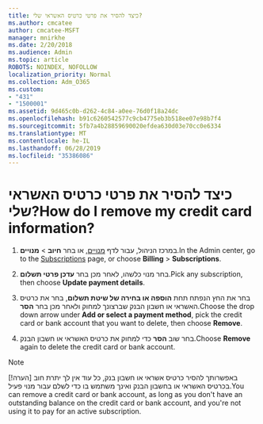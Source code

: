 ```yaml
---
title: כיצד להסיר את פרטי כרטיס האשראי שלי?
ms.author: cmcatee
author: cmcatee-MSFT
manager: mnirkhe
ms.date: 2/20/2018
ms.audience: Admin
ms.topic: article
ROBOTS: NOINDEX, NOFOLLOW
localization_priority: Normal
ms.collection: Adm_O365
ms.custom:
- "431"
- "1500001"
ms.assetid: 9d465c0b-d262-4c84-a0ee-76d0f18a24dc
ms.openlocfilehash: b91c6260542577c9cb4775eb3b518ee07e98b7f4
ms.sourcegitcommit: 5fb7a4b28859690020efdea630d03e70cc0e6334
ms.translationtype: MT
ms.contentlocale: he-IL
ms.lasthandoff: 06/28/2019
ms.locfileid: "35386086"
---
```

# <a name="how-do-i-remove-my-credit-card-information"></a><span data-ttu-id="1240f-102">כיצד להסיר את פרטי כרטיס האשראי שלי?</span><span class="sxs-lookup"><span data-stu-id="1240f-102">How do I remove my credit card information?</span></span>

1. <span data-ttu-id="1240f-103">במרכז הניהול, עבור לדף [מנויים](https://go.microsoft.com/fwlink/p/?linkid=842054), או בחר **חיוב** \> **מנויים**.</span><span class="sxs-lookup"><span data-stu-id="1240f-103">In the Admin center, go to the [Subscriptions](https://go.microsoft.com/fwlink/p/?linkid=842054) page, or choose **Billing** \> **Subscriptions**.</span></span>

2. <span data-ttu-id="1240f-104">בחר מנוי כלשהו, לאחר מכן בחר **עדכן פרטי תשלום**.</span><span class="sxs-lookup"><span data-stu-id="1240f-104">Pick any subscription, then choose **Update payment details**.</span></span>

3. <span data-ttu-id="1240f-105">בחר את החץ הנפתח תחת **הוספה או בחירה של שיטת תשלום**, בחר את כרטיס האשראי או חשבון הבנק שברצונך למחוק ולאחר מכן בחר **הסר**.</span><span class="sxs-lookup"><span data-stu-id="1240f-105">Choose the drop down arrow under **Add or select a payment method**, pick the credit card or bank account that you want to delete, then choose **Remove**.</span></span>

4. <span data-ttu-id="1240f-106">בחר שוב **הסר** כדי למחוק את כרטיס האשראי או חשבון הבנק.</span><span class="sxs-lookup"><span data-stu-id="1240f-106">Choose **Remove** again to delete the credit card or bank account.</span></span>

> [!NOTE]
> <span data-ttu-id="1240f-107">[!הערה] באפשרותך להסיר כרטיס אשראי או חשבון בנק, כל עוד אין לך יתרת חוב בכרטיס האשראי או בחשבון הבנק ואינך משתמש בו כדי לשלם עבור מנוי פעיל.</span><span class="sxs-lookup"><span data-stu-id="1240f-107">You can remove a credit card or bank account, as long as you don't have an outstanding balance on the credit card or bank account, and you're not using it to pay for an active subscription.</span></span>
